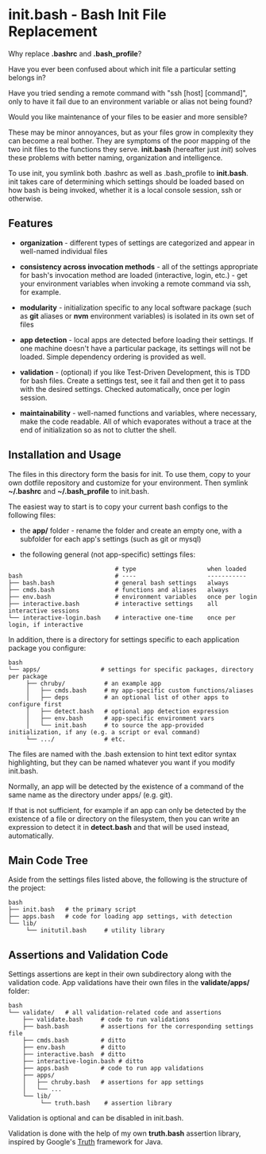 init.bash - Bash Init File Replacement
======================================

Why replace **.bashrc** and **.bash\_profile**?

Have you ever been confused about which init file a particular setting
belongs in?

Have you tried sending a remote command with "ssh \[host\] \[command\]",
only to have it fail due to an environment variable or alias not being
found?

Would you like maintenance of your files to be easier and more sensible?

These may be minor annoyances, but as your files grow in complexity they
can become a real bother. They are symptoms of the poor mapping of the
two init files to the functions they serve. **init.bash** (hereafter
just *init*) solves these problems with better naming, organization and
intelligence.

To use init, you symlink both .bashrc as well as .bash\_profile to
**init.bash**. init takes care of determining which settings should be
loaded based on how bash is being invoked, whether it is a local console
session, ssh or otherwise.

Features
--------

-   **organization** - different types of settings are categorized and
    appear in well-named individual files

-   **consistency across invocation methods** - all of the settings
    appropriate for bash's invocation method are loaded (interactive,
    login, etc.) - get your environment variables when invoking a remote
    command via ssh, for example.

-   **modularity** - initialization specific to any local software
    package (such as **git** aliases or **nvm** environment variables)
    is isolated in its own set of files

-   **app detection** - local apps are detected before loading
    their settings. If one machine doesn't have a particular package,
    its settings will not be loaded. Simple dependency ordering is
    provided as well.

-   **validation** - (optional) if you like Test-Driven Development,
    this is TDD for bash files. Create a settings test, see it fail and
    then get it to pass with the desired settings. Checked
    automatically, once per login session.

-   **maintainability** - well-named functions and variables, where
    necessary, make the code readable. All of which evaporates without a
    trace at the end of initialization so as not to clutter the shell.

Installation and Usage
----------------------

The files in this directory form the basis for init. To use them, copy
to your own dotfile repository and customize for your environment. Then
symlink **~/.bashrc** and **~/.bash\_profile** to init.bash.

The easiest way to start is to copy your current bash configs to the
following files:

-   the **app/** folder - rename the folder and create an empty one,
    with a subfolder for each app's settings (such as git or mysql)

-   the following general (not app-specific) settings files:

```
                              # type                    when loaded
bash                          # ----                    -----------
├── bash.bash                 # general bash settings   always
├── cmds.bash                 # functions and aliases   always
├── env.bash                  # environment variables   once per login
├── interactive.bash          # interactive settings    all interactive sessions
└── interactive-login.bash    # interactive one-time    once per login, if interactive
```

In addition, there is a directory for settings specific to each
application package you configure:

```
bash
└── apps/                 # settings for specific packages, directory per package
     ├── chruby/           # an example app
     │   ├── cmds.bash     # my app-specific custom functions/aliases
     │   ├── deps          # an optional list of other apps to configure first
     │   ├── detect.bash   # optional app detection expression
     │   ├── env.bash      # app-specific environment vars
     │   └── init.bash     # to source the app-provided initialization, if any (e.g. a script or eval command)
     └── .../              # etc.
```

The files are named with the .bash extension to hint text editor syntax
highlighting, but they can be named whatever you want if you modify
init.bash.

Normally, an app will be detected by the existence of a command of the
same name as the directory under apps/ (e.g. git).

If that is not sufficient, for example if an app can only be detected by
the existence of a file or directory on the filesystem, then you can
write an expression to detect it in **detect.bash** and that will be
used instead, automatically.

Main Code Tree
--------------

Aside from the settings files listed above, the following is the
structure of the project:

```
bash
├── init.bash   # the primary script
├── apps.bash   # code for loading app settings, with detection
└── lib/
     └── initutil.bash     # utility library
```

Assertions and Validation Code
------------------------------

Settings assertions are kept in their own subdirectory along with the
validation code. App validations have their own files in the
**validate/apps/** folder:

```
bash
└── validate/   # all validation-related code and assertions
    ├── validate.bash     # code to run validations
    ├── bash.bash         # assertions for the corresponding settings file
    ├── cmds.bash         # ditto
    ├── env.bash          # ditto
    ├── interactive.bash  # ditto
    ├── interactive-login.bash # ditto
    ├── apps.bash         # code to run app validations
    ├── apps/
    │   ├── chruby.bash   # assertions for app settings
    │   └── ...
    └── lib/
         └── truth.bash    # assertion library
```

Validation is optional and can be disabled in init.bash.

Validation is done with the help of my own **truth.bash** assertion
library, inspired by Google's [Truth] framework for Java.

  [Truth]: https://truth.dev/
